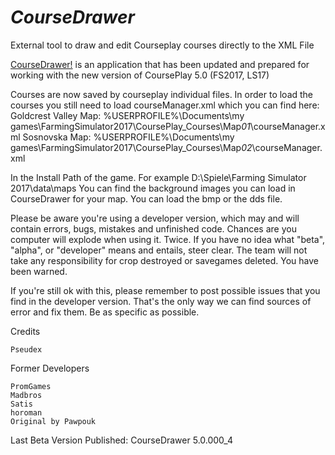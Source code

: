 
***CourseDrawer*** 
=================

External tool to draw and edit Courseplay courses directly to the XML File 

[CourseDrawer!](https://github.com/pseudex/Coursedrawer/blob/master/CourseDrawer_v5.zip) is an application that has been updated and prepared for working with the new version of CoursePlay 5.0 (FS2017, LS17)

Courses are now saved by courseplay individual files. In order to load the courses you still need to load courseManager.xml which you can find here:
Goldcrest Valley Map: %USERPROFILE%\Documents\my games\FarmingSimulator2017\CoursePlay_Courses\Map*01*\courseManager.xml
Sosnovska Map: %USERPROFILE%\Documents\my games\FarmingSimulator2017\CoursePlay_Courses\Map*02*\courseManager.xml

In the Install Path of the game. For example D:\Spiele\Farming Simulator 2017\data\maps
You can find the background images you can load in CourseDrawer for your map. You can load the bmp or the dds file.

Please be aware you're using a developer version, which may and will contain errors, bugs, mistakes and unfinished code. Chances are you computer will explode when using it. Twice. If you have no idea what "beta", "alpha", or "developer" means and entails, steer clear. The team will not take any responsibility for crop destroyed or savegames deleted. You have been warned.

If you're still ok with this, please remember to post possible issues that you find in the developer version. That's the only way we can find sources of error and fix them. Be as specific as possible.


Credits

    Pseudex  

Former Developers

    PromGames
    Madbros  
    Satis
    horoman
    Original by Pawpouk

Last Beta Version Published: CourseDrawer 5.0.000_4
